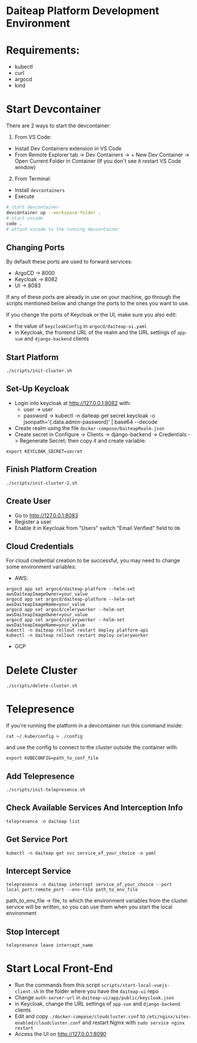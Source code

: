 # Daiteap Platform Development Environment

# Requirements:
- kubectl
- curl
- argocd
- kind

# Start Devcontainer
There are 2 ways to start the devcontainer:
1. From VS Code:
- Install Dev Containers extension in VS Code
- From Remote Explorer tab -> Dev Containers -> + New Dev Container -> Open Current Folder in Container (If you don't see it restart VS Code window)
2. From Terminal:
- Install `devcontainers`
- Execute
```sh
# start devcontainer
devcontainer up --workspace-folder .
# start vscode
code .
# attach vscode to the running devcontainer
```

## Changing Ports

By default these ports are used to forward services:
- ArgoCD -> 8000
- Keycloak -> 8082
- UI -> 8083

If any of these ports are already in use on your machine, go through the scripts mentioned below and change the ports to the ones you want to use.

If you change the ports of Keycloak or the UI, make sure you also edit:
- the value of `keycloakConfig` in `argocd/daiteap-ui.yaml`
- in Keycloak, the frontend URL of the realm and the URL settings of `app-vue` and `django-backend` clients

## Start Platform
```
./scripts/init-cluster.sh
```

## Set-Up Keycloak
- Login into keycloak at http://127.0.0.1:8082 with:
    - user -> user
    - password -> kubectl -n daiteap get secret keycloak -o jsonpath='{.data.admin-password}' | base64 --decode
- Create realm using the file `docker-compose/DaiteapRealm.json`
- Create secret in Configure -> Clients -> django-backend -> Credentials -> Regenerate Secret; then copy it and create variable:

```
export KEYCLOAK_SECRET=secret
```

## Finish Platform Creation
```
./scripts/init-cluster-2.sh
```

## Create User
- Go to http://127.0.0.1:8083
- Register a user
- Enable it in Keycloak from "Users" switch "Email Verified" field to `ON`

## Cloud Credentials

For cloud credential creation to be successful, you may need to change some environment variables:
- AWS:
```
argocd app set argocd/daiteap-platform --helm-set awsDaiteapImageOwner=your_value
argocd app set argocd/daiteap-platform --helm-set awsDaiteapImageName=your_value
argocd app set argocd/celeryworker --helm-set awsDaiteapImageOwner=your_value
argocd app set argocd/celeryworker --helm-set awsDaiteapImageName=your_value
kubectl -n daiteap rollout restart deploy platform-api
kubectl -n daiteap rollout restart deploy celeryworker
```
- GCP

# Delete Cluster
```
./scripts/delete-cluster.sh
```

# Telepresence
If you're running the platform in a devcontainer run this command inside:
```
cat ~/.kube/config > ./config
```
and use the config to connect to the cluster outside the container with:
```
export KUBECONFIG=path_to_conf_file
```

## Add Telepresence
```
./scripts/init-telepresence.sh
```

## Check Available Services And Interception Info
```
telepresence -n daiteap list
```

## Get Service Port
```
kubectl -n daiteap get svc service_of_your_choice -o yaml
```

## Intercept Service
```
telepresence -n daiteap intercept service_of_your_choice --port local_port:remote_port --env-file path_to_env_file
```
path_to_env_file -> file, to which the environment variables from the cluster service will be written, so you can use them when you start the local environment

## Stop Intercept
```
telepresence leave intercept_name
```

# Start Local Front-End
- Run the commands from this script `scripts/start-local-vuejs-client.sh` in the folder where you have the `daiteap-ui` repo
- Change `auth-server-url` in `daiteap-ui/app/public/keycloak.json`
- in Keycloak, change the URL settings of `app-vue` and `django-backend` clients
- Edit and copy `./docker-compose/cloudcluster.conf` to `/etc/nginx/sites-enabled/cloudcluster.conf` and restart Nginx with `sudo service nginx restart`
- Access the UI on http://127.0.0.1:8090